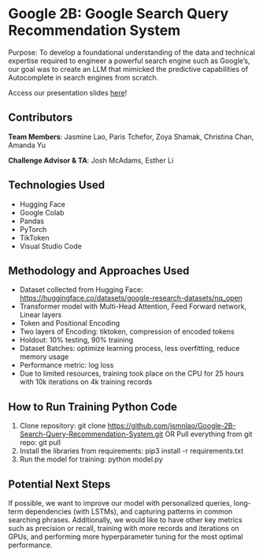 # Google 2B: Google Search Query Recommendation System

Purpose: To develop a foundational understanding of the data and technical expertise required to engineer a powerful search engine such as Google’s, our goal was to create an LLM that mimicked the predictive capabilities of Autocomplete in search engines from scratch. 

Access our presentation slides [here](https://docs.google.com/presentation/d/1q_QX90_682fVRCP2913vI9J4t7gihrB5tEJYidMY4js/edit?usp=sharing)!

## Contributors
**Team Members**: Jasmine Lao, Paris Tchefor, Zoya Shamak, Christina Chan, Amanda Yu

**Challenge Advisor & TA**: Josh McAdams, Esther Li

## Technologies Used
- Hugging Face
- Google Colab
- Pandas
- PyTorch
- TikToken
- Visual Studio Code

## Methodology and Approaches Used
- Dataset collected from Hugging Face: https://huggingface.co/datasets/google-research-datasets/nq_open
- Transformer model with Multi-Head Attention, Feed Forward network, Linear layers
- Token and Positional Encoding
- Two layers of Encoding: tiktoken, compression of encoded tokens
- Holdout: 10% testing, 90% training
- Dataset Batches: optimize learning process, less overfitting, reduce memory usage
- Performance metric: log loss
- Due to limited resources, training took place on the CPU for 25 hours with 10k iterations on 4k training records

## How to Run Training Python Code
1. Clone repository: git clone https://github.com/jsmnlao/Google-2B-Search-Query-Recommendation-System.git OR Pull everything from git repo: git pull
2. Install the libraries from requirements: pip3 install -r requirements.txt
3. Run the model for training: python model.py

## Potential Next Steps
If possible, we want to improve our model with personalized queries, long-term dependencies (with LSTMs), and capturing patterns in common searching phrases. Additionally, we would like to have other key metrics such as precision or recall, training with more records and iterations on GPUs, and performing more hyperparameter tuning for the most optimal performance.

